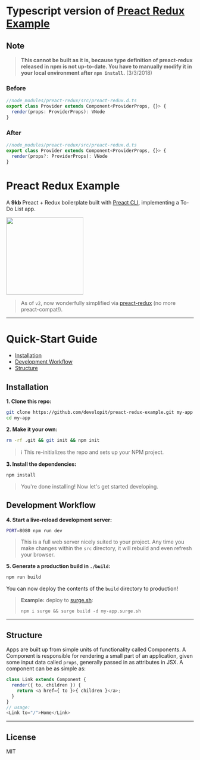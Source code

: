 # Typescript version of [Preact Redux Example](https://github.com/developit/preact-redux-example)
## Note
> **This cannot be built as it is, because type definition of preact-redux released in npm is not up-to-date. You have to manually modify it in your local environment after `npm install`.** (3/3/2018)

### Before
```ts
//node_modules/preact-redux/src/preact-redux.d.ts
export class Provider extends Component<ProviderProps, {}> {
  render(props: ProviderProps): VNode
}
```

### After
```ts
//node_modules/preact-redux/src/preact-redux.d.ts
export class Provider extends Component<ProviderProps, {}> {
  render(props?: ProviderProps): VNode
}
```

# Preact Redux Example

A **9kb** Preact + Redux boilerplate built with [Preact CLI], implementing a To-Do List app.


<img src="https://i.gyazo.com/d655af6fc8768487897b13eb31500aa7.gif" width="207" />


> As of `v2`, now wonderfully simplified via [preact-redux](https://github.com/developit/preact-redux) (no more preact-compat!).


---


# Quick-Start Guide

- [Installation](#installation)
- [Development Workflow](#development-workflow)
- [Structure](#structure)


## Installation

**1. Clone this repo:**

```sh
git clone https://github.com/developit/preact-redux-example.git my-app
cd my-app
```


**2. Make it your own:**

```sh
rm -rf .git && git init && npm init
```

> :information_source: This re-initializes the repo and sets up your NPM project.


**3. Install the dependencies:**

```sh
npm install
```

> You're done installing! Now let's get started developing.



## Development Workflow


**4. Start a live-reload development server:**

```sh
PORT=8080 npm run dev
```

> This is a full web server nicely suited to your project. Any time you make changes within the `src` directory, it will rebuild and even refresh your browser.


**5. Generate a production build in `./build`:**

```sh
npm run build
```

You can now deploy the contents of the `build` directory to production!

> **Example:** deploy to [surge.sh](https://surge.sh):
>
> `npm i surge && surge build -d my-app.surge.sh`


---


## Structure

Apps are built up from simple units of functionality called Components. A Component is responsible for rendering a small part of an application, given some input data called `props`, generally passed in as attributes in JSX. A component can be as simple as:

```js
class Link extends Component {
  render({ to, children }) {
    return <a href={ to }>{ children }</a>;
  }
}
// usage:
<Link to="/">Home</Link>
```


---


## License

MIT


[Preact]: https://github.com/developit/preact
[Preact CLI]: https://github.com/developit/preact-cli
